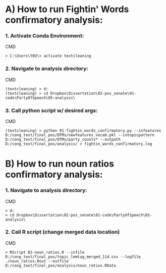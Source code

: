 # A) How to run Fightin' Words confirmatory analysis:

### 1. Activate Conda Environment: 
CMD
```
> C:\Users\YOU\> activate textcleaning 
```

### 2. Navigate to analysis directory:
CMD
```
(textcleaning) > d:
(textcleaning) > cd Dropbox\Dissertation\02-pos_senate\01-code\PartyOfSpeech\05-analysis\
```

### 3. Call python script w/ desired args:
CMD
```
(textcleaning) > python 01-fightin_words_confirmatory.py --infeatures D:/cong_text/final_pos/DTMs/newfeatures_vocab.pkl --intopicpattern D:/cong_text/final_pos/DTMs/party_counts* --outpath D:/cong_text/final_pos/analysis/ > fightin_words_confirmatory.log
```



# B) How to run noun ratios confirmatory analysis:


### 1. Navigate to analysis directory:
CMD
```
> d:
> cd Dropbox\Dissertation\02-pos_senate\01-code\PartyOfSpeech\05-analysis\
```

### 2. Call R script (change merged data location)
CMD
```
> RScript 02-noun_ratios.R --infile D:/cong_text/final_pos/topic_lemtag_merged_114.csv --logfile ./noun_ratios.Rout --outfile D:/cong_text/final_pos/analysis/noun_ratios.RData
```
